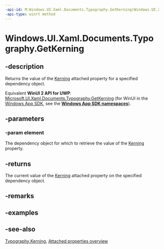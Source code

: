 ```yaml
---
-api-id: M:Windows.UI.Xaml.Documents.Typography.GetKerning(Windows.UI.Xaml.DependencyObject)
-api-type: winrt method
---
```


<!-- Method syntax
public bool GetKerning(Windows.UI.Xaml.DependencyObject element)
-->

# Windows.UI.Xaml.Documents.Typography.GetKerning

## -description
Returns the value of the [Kerning](typography_kerning.md) attached property for a specified dependency object.

Equivalent **WinUI 2 API for UWP**: [Microsoft.UI.Xaml.Documents.Typography.GetKerning](/windows/winui/api/microsoft.ui.xaml.documents.typography.getkerning) (for WinUI in the [Windows App SDK](/windows/apps/windows-app-sdk/), see the **[Windows App SDK namespaces](/windows/windows-app-sdk/api/winrt/)**).

## -parameters
### -param element
The dependency object for which to retrieve the value of the [Kerning](typography_kerning.md) property.

## -returns
The current value of the [Kerning](typography_kerning.md) attached property on the specified dependency object.

## -remarks

## -examples

## -see-also

[Typography.Kerning](typography_kerning.md), [Attached properties overview](/windows/uwp/xaml-platform/attached-properties-overview)
